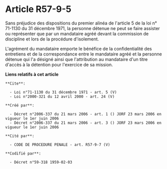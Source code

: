 # Article R57-9-5

Sans préjudice des dispositions du premier alinéa de l'article 5 de la loi n° 71-1130 du 31 décembre 1971, la personne
détenue ne peut se faire assister ou représenter que par un mandataire agréé devant la commission de discipline et lors de la
procédure d'isolement.

L'agrément du mandataire emporte le bénéfice de la confidentialité des entretiens et de la correspondance entre le mandataire
agréé et la personne détenue qui l'a désigné ainsi que l'attribution au mandataire d'un titre d'accès à la détention pour
l'exercice de sa mission.

**Liens relatifs à cet article**

	**Cite**:

	  - Loi n°71-1130 du 31 décembre 1971 - art. 5 (V)
	  - Loi n°2000-321 du 12 avril 2000 - art. 24 (V)

	**Créé par**:

	  - Décret n°2006-337 du 21 mars 2006 - art. 1 () JORF 23 mars 2006 en vigueur le 1er juin 2006
	  - Décret n°2006-337 du 21 mars 2006 - art. 3 () JORF 23 mars 2006 en vigueur le 1er juin 2006

	**Cité par**:

	  - CODE DE PROCEDURE PENALE - art. R57-9-7 (V)

	**Codifié par**:

	  - Décret n°59-318 1959-02-03
